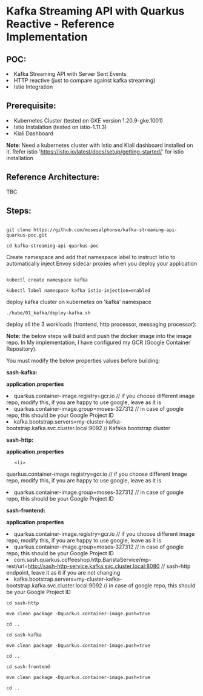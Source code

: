 
# Kafka Streaming API with Quarkus Reactive - Reference Implementation

## POC:

<li>
Kafka Streaming API with Server Sent Events
  <li>
HTTP reactive (just to compare against kafka streaming)
    <li>
Istio Integration

## Prerequisite:

 <li>
Kubernetes Cluster (tested on GKE version 1.20.9-gke.1001)
   <li>
Istio Instalation (tested on istio-1.11.3)
     <li>
Kiali Dashboard

**Note**: Need a kubernetes cluster with Istio and Kiali dashboard installed on it. Refer istio 'https://istio.io/latest/docs/setup/getting-started/' for istio installation

##  Reference Architecture:

TBC

##  Steps:

```
    
git clone https://github.com/mosesalphonse/kafka-streaming-api-quarkus-poc.git

cd kafka-streaming-api-quarkus-poc

```
Create namespace and add that namespace label to instruct Istio to automatically inject Envoy sidecar proxies when you deploy your application
       
```
  
kubectl create namespace kafka

kubectl label namespace kafka istio-injection=enabled

```
deploy kafka cluster on kubernetes on 'kafka' namespace
       
``` 
./kube/01_kafka/deploy-kafka.sh

```
deploy all the 3 workloads (frontend, http processor, messaging processor):
       
**Note:** the below steps will build and push the docker image into the image repo. In My implementation, I have configured my GCR (Google Container Repository).
     
You must modify the below properties values before building:

 **sash-kafka:**
 
**application.properties**
 <li>
quarkus.container-image.registry=gcr.io // if you choose different image repo, modify this, if you are happy to use google, leave as it is
   <li>
quarkus.container-image.group=moses-327312 // in case of google repo, this should be your Google Project ID
     <li>
kafka.bootstrap.servers=my-cluster-kafka-bootstrap.kafka.svc.cluster.local:9092 // Kafaka bootstrap cluster

**sash-http:**

**application.properties**
       
       <li>
quarkus.container-image.registry=gcr.io  // if you choose different image repo, modify this, if you are happy to use google, leave as it is
         <li>
quarkus.container-image.group=moses-327312 // in case of google repo, this should be your Google Project ID

**sash-frontend:**

**application.properties**
           <li>
quarkus.container-image.registry=gcr.io // if you choose different image repo, modify this, if you are happy to use google, leave as it is
             <li>
quarkus.container-image.group=moses-327312 // in case of google repo, this should be your Google Project ID
               <li>
com.sash.quarkus.coffeeshop.http.BaristaService/mp-rest/url=http://sash-http-service.kafka.svc.cluster.local:8080 // sash-http endpoint, leave it as it if you are not changing
                 <li>
kafka.bootstrap.servers=my-cluster-kafka-bootstrap.kafka.svc.cluster.local:9092  // in case of google repo, this should be your Google Project ID
                   
       
```
cd sash-http

mvn clean package -Dquarkus.container-image.push=true

cd .. 
 
cd sash-kafka

mvn clean package -Dquarkus.container-image.push=true

cd .. 

cd sash-frontend

mvn clean package -Dquarkus.container-image.push=true

cd .. 
```
